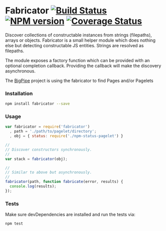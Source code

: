 # Fabricator [![Build Status][status]](https://travis-ci.org/bigpipe/fabricator) [![NPM version][npmimgurl]](http://badge.fury.io/js/fabricator) [![Coverage Status][coverage]](http://coveralls.io/r/bigpipe/fabricator?branch=master)

[status]: https://travis-ci.org/bigpipe/fabricator.png
[npmimgurl]: https://badge.fury.io/js/fabricator.png
[coverage]: http://coveralls.io/repos/bigpipe/fabricator/badge.png?branch=master

Discover collections of constructable instances from strings (filepaths),
arrays or objects. Fabricator is a small helper module which does nothing
else but detecting constructable JS entities. Strings are resolved as filepaths.

The module exposes a factory function which can be provided with an optional
completion callback. Providing the callback will make the discovery asynchronous.

The [BigPipe] project is using the fabricator to find Pages and/or Pagelets

### Installation

```bash
npm install fabricator --save
```

### Usage

```js
var fabricator = require('fabricator')
  , path = './path/to/pagelet/directory';
  , obj = { status: require('./npm-status-pagelet') }

//
// Discover constructors synchronously.
//
var stack = fabricator(obj);

//
// Similar to above but asynchronously.
//
fabricator(path, function fabricate(error, results) {
  console.log(results);
});
```

### Tests

Make sure devDependencies are installed and run the tests via:

```js
npm test
```

[BigPipe]: http://bigpipe.io/